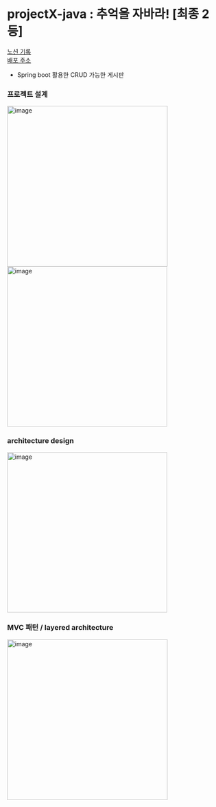 # projectX-java : 추억을 자바라! [최종 2등]
[노션 기록](https://autumn-flier-d18.notion.site/W4-2735e0bf815b451b95a387ce00969037)  
[배포 주소](http://turtle-hwan.iptime.org:38080)
- Spring boot 활용한 CRUD 가능한 게시판

### 프로젝트 설계
<img width="374" alt="image" src="https://github.com/Turtle-Hwan/projectX-java/assets/67897841/eb3b4990-ffdb-42df-bbf2-bd0962099227">
<img width="373" alt="image" src="https://github.com/Turtle-Hwan/projectX-java/assets/67897841/7a660433-c8cd-4522-ae3b-47eae275fed9">

### architecture design
<img width="373" alt="image" src="https://github.com/Turtle-Hwan/projectX-java/assets/67897841/e98ff196-b570-4819-b10e-9a34a61cf8f6">

### MVC 패턴 / layered architecture
<img width="374" alt="image" src="https://github.com/Turtle-Hwan/projectX-java/assets/67897841/df35588b-135d-414f-81d5-a019689d5b90">
